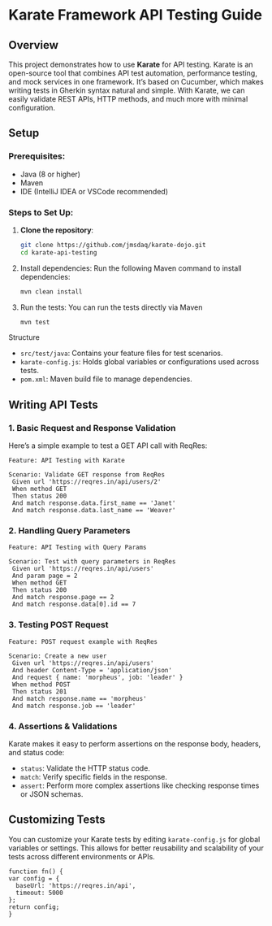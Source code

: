 # Karate Framework API Testing Guide

## Overview

This project demonstrates how to use **Karate** for API testing. Karate is an open-source tool that combines API test automation, performance testing, and mock services in one framework. It’s based on Cucumber, which makes writing tests in Gherkin syntax natural and simple. With Karate, we can easily validate REST APIs, HTTP methods, and much more with minimal configuration.

## Setup

### Prerequisites:
- Java (8 or higher)
- Maven
- IDE (IntelliJ IDEA or VSCode recommended)

### Steps to Set Up:

1. **Clone the repository**:
   ```bash
   git clone https://github.com/jmsdaq/karate-dojo.git
   cd karate-api-testing

2. Install dependencies: Run the following Maven command to install dependencies:
    ```bash
    mvn clean install

3. Run the tests: You can run the tests directly via Maven
    ```bash
   mvn test

Structure
- `src/test/java`: Contains your feature files for test scenarios.
- `karate-config.js`: Holds global variables or configurations used across tests.
- `pom.xml`: Maven build file to manage dependencies. 

## Writing API Tests
### 1. Basic Request and Response Validation
   Here’s a simple example to test a GET API call with ReqRes:
   ```gherkin
   Feature: API Testing with Karate

  Scenario: Validate GET response from ReqRes
    Given url 'https://reqres.in/api/users/2'
    When method GET
    Then status 200
    And match response.data.first_name == 'Janet'
    And match response.data.last_name == 'Weaver'
   ```
### 2. Handling Query Parameters
   ```gherkin
Feature: API Testing with Query Params

  Scenario: Test with query parameters in ReqRes
    Given url 'https://reqres.in/api/users'
    And param page = 2
    When method GET
    Then status 200
    And match response.page == 2
    And match response.data[0].id == 7
   ```
### 3. Testing POST Request
   ```gherkin
Feature: POST request example with ReqRes

  Scenario: Create a new user
    Given url 'https://reqres.in/api/users'
    And header Content-Type = 'application/json'
    And request { name: 'morpheus', job: 'leader' }
    When method POST
    Then status 201
    And match response.name == 'morpheus'
    And match response.job == 'leader'
   ```

### 4. Assertions & Validations
   Karate makes it easy to perform assertions on the response body, headers, and status code:

- `status`: Validate the HTTP status code.
- `match`: Verify specific fields in the response.
- `assert`: Perform more complex assertions like checking response times or JSON schemas.
  
## Customizing Tests
  You can customize your Karate tests by editing `karate-config.js` for global variables or settings. This allows for better reusability and scalability of your tests across different environments or APIs.
  ```
  function fn() {
  var config = {
    baseUrl: 'https://reqres.in/api',
    timeout: 5000
  };
  return config;
}
   ```
    